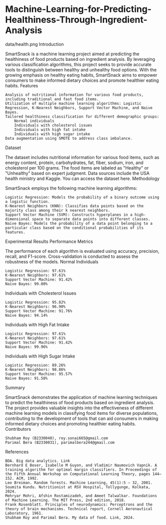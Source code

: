 # Machine-Learning-for-Predicting-Healthiness-Through-Ingredient-Analysis
data/health.png
Introduction

SmartSnack is a machine learning project aimed at predicting the healthiness of food products based on ingredient analysis. By leveraging various classification algorithms, this project seeks to provide accurate tools to distinguish between healthy and unhealthy food options. With the growing emphasis on healthy eating habits, SmartSnack aims to empower consumers to make informed dietary choices and promote healthier eating habits.
Features

    Analysis of nutritional information for various food products, including traditional and fast food items.
    Utilization of multiple machine learning algorithms: Logistic Regression, K-Nearest Neighbors, Support Vector Machine, and Naive Bayes.
    Tailored healthiness classification for different demographic groups:
        Normal individuals
        Individuals with cholesterol issues
        Individuals with high fat intake
        Individuals with high sugar intake
    Data augmentation using SMOTE to address class imbalance.

Dataset

The dataset includes nutritional information for various food items, such as energy content, protein, carbohydrates, fat, fiber, sodium, iron, and cholesterol per 100 grams. The food items are labeled as "Healthy" or "Unhealthy" based on expert judgment. Data sources include the USA health ministry and Kaggle. You can access the dataset here.
Methodology

SmartSnack employs the following machine learning algorithms:

    Logistic Regression: Models the probability of a binary outcome using a logistic function.
    K-Nearest Neighbors (KNN): Classifies data points based on the majority class among their k nearest neighbors.
    Support Vector Machine (SVM): Constructs hyperplanes in a high-dimensional space to separate data points into different classes.
    Naive Bayes: Models the probability of a data point belonging to a particular class based on the conditional probabilities of its features.

Experimental Results
Performance Metrics

The performance of each algorithm is evaluated using accuracy, precision, recall, and F1-score. Cross-validation is conducted to assess the robustness of the models.
Normal Individuals

    Logistic Regression: 97.61%
    K-Nearest Neighbors: 97.61%
    Support Vector Machine: 91.42%
    Naive Bayes: 99.00%

Individuals with Cholesterol Issues

    Logistic Regression: 95.82%
    K-Nearest Neighbors: 96.90%
    Support Vector Machine: 91.76%
    Naive Bayes: 94.14%

Individuals with High Fat Intake

    Logistic Regression: 97.61%
    K-Nearest Neighbors: 97.61%
    Support Vector Machine: 91.42%
    Naive Bayes: 99.96%

Individuals with High Sugar Intake

    Logistic Regression: 89.26%
    K-Nearest Neighbors: 98.86%
    Support Vector Machine: 95.57%
    Naive Bayes: 91.58%

Summary

SmartSnack demonstrates the application of machine learning techniques to predict the healthiness of food products based on ingredient analysis. The project provides valuable insights into the effectiveness of different machine learning models in classifying food items for diverse populations, contributing to the development of tools that can aid consumers in making informed dietary choices and promoting healthier eating habits.
Contributors

    Shubham Roy (B2330040), roy.sonai665@gmail.com
    Parimal Bera (B2330031), parimalbera244@gmail.com

References

    BDA. Big data analytics. Link
    Bernhard E Boser, Isabelle M Guyon, and Vladimir Naumovich Vapnik. A training algorithm for optimal margin classifiers. In Proceedings of the Fifth Annual Workshop on Computational Learning Theory, pages 144–152. ACM, 1992.
    Leo Breiman. Random forests. Machine Learning, 45(1):5 – 32, 2001.
    Soumita Kundu. Nutritionist at RSV Hospital, Tollygunge, Kolkata, 2024.
    Mehryar Mohri, Afshin Rostamizadeh, and Ameet Talwalkar. Foundations of Machine Learning. The MIT Press, 2nd edition, 2018.
    Frank Rosenblatt. Principles of neurodynamics: Perceptrons and the theory of brain mechanisms. Technical report, Cornell Aeronautical Laboratory, 1961.
    Shubham Roy and Parimal Bera. My data of food. Link, 2024.
